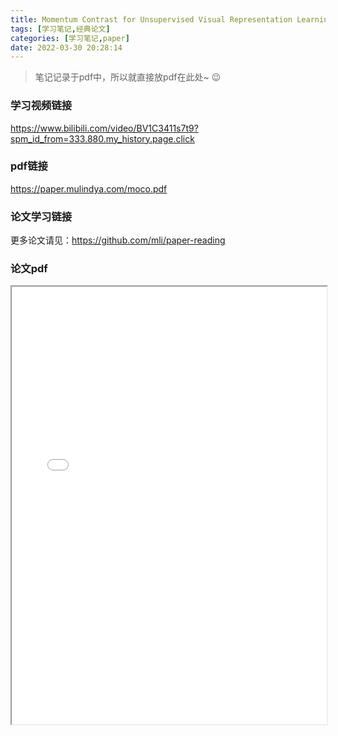 ```yaml
---
title: Momentum Contrast for Unsupervised Visual Representation Learning
tags: [学习笔记,经典论文]
categories: [学习笔记,paper]
date: 2022-03-30 20:28:14
---
```


> 笔记记录于pdf中，所以就直接放pdf在此处~ :wink:

### 学习视频链接

https://www.bilibili.com/video/BV1C3411s7t9?spm_id_from=333.880.my_history.page.click

### pdf链接

https://paper.mulindya.com/moco.pdf

### 论文学习链接

更多论文请见：https://github.com/mli/paper-reading

### 论文pdf

<iframe src='/js/pdfjs_old/web/viewer.html?file=https://paper.mulindya.com/moco.pdf' width=100% height=700></iframe>
